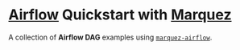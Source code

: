# [Airflow](https://github.com/apache/airflow) Quickstart with [Marquez](https://github.com/MarquezProject/marquez)

A collection of **Airflow DAG** examples using [`marquez-airflow`](https://github.com/MarquezProject/marquez-airflow).
